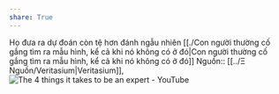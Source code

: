 ```yaml
---
share: True
---
```

Họ đưa ra dự đoán còn tệ hơn đánh ngẫu nhiên
[[./Con người thường cố gắng tìm ra mẫu hình, kể cả khi nó không có ở đó|Con người thường cố gắng tìm ra mẫu hình, kể cả khi nó không có ở đó]] 
Nguồn:: [[../Ξ Nguồn/Veritasium|Veritasium]], ![The 4 things it takes to be an expert - YouTube](https://www.youtube.com/watch?v=5eW6Eagr9XA)